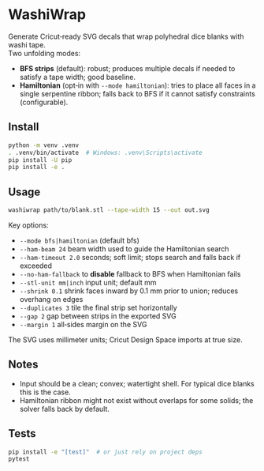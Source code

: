# WashiWrap

Generate Cricut‑ready SVG decals that wrap polyhedral dice blanks with washi tape.  
Two unfolding modes:
- **BFS strips** (default): robust; produces multiple decals if needed to satisfy a tape width; good baseline.
- **Hamiltonian** (opt‑in with `--mode hamiltonian`): tries to place all faces in a single serpentine ribbon; falls back to BFS if it cannot satisfy constraints (configurable).

## Install

```bash
python -m venv .venv
. .venv/bin/activate  # Windows: .venv\Scripts\activate
pip install -U pip
pip install -e .
```

## Usage

```bash
washiwrap path/to/blank.stl --tape-width 15 --out out.svg
```

Key options:

* `--mode bfs|hamiltonian` (default bfs)
* `--ham-beam 24` beam width used to guide the Hamiltonian search
* `--ham-timeout 2.0` seconds; soft limit; stops search and falls back if exceeded
* `--no-ham-fallback` to **disable** fallback to BFS when Hamiltonian fails
* `--stl-unit mm|inch` input unit; default mm
* `--shrink 0.1` shrink faces inward by 0.1 mm prior to union; reduces overhang on edges
* `--duplicates 3` tile the final strip set horizontally
* `--gap 2` gap between strips in the exported SVG
* `--margin 1` all‑sides margin on the SVG

The SVG uses millimeter units; Cricut Design Space imports at true size.

## Notes

* Input should be a clean; convex; watertight shell. For typical dice blanks this is the case.
* Hamiltonian ribbon might not exist without overlaps for some solids; the solver falls back by default.

## Tests

```bash
pip install -e "[test]"  # or just rely on project deps
pytest
```

